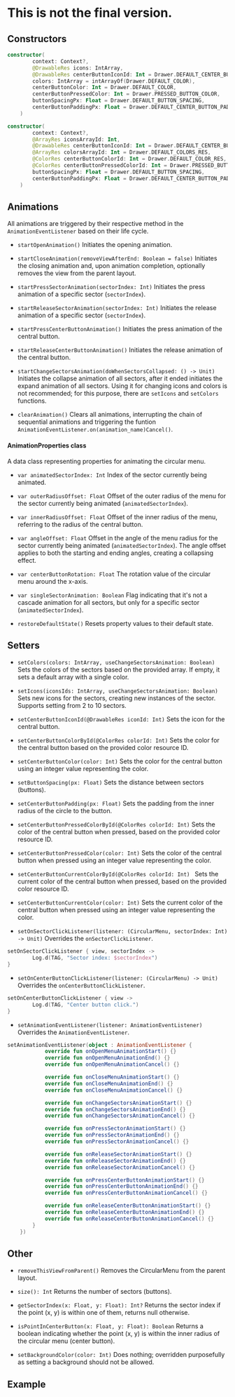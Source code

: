 # This is not the final version.
## Constructors
```kotlin
constructor(
        context: Context?,
        @DrawableRes icons: IntArray,
        @DrawableRes centerButtonIconId: Int = Drawer.DEFAULT_CENTER_BUTTON_ICON_RES_ID,
        colors: IntArray = intArrayOf(Drawer.DEFAULT_COLOR),
        centerButtonColor: Int = Drawer.DEFAULT_COLOR,
        centerButtonPressedColor: Int = Drawer.PRESSED_BUTTON_COLOR,
        buttonSpacingPx: Float = Drawer.DEFAULT_BUTTON_SPACING,
        centerButtonPaddingPx: Float = Drawer.DEFAULT_CENTER_BUTTON_PADDING
    )
```

```kotlin
constructor(
        context: Context?,
        @ArrayRes iconsArrayId: Int,
        @DrawableRes centerButtonIconId: Int = Drawer.DEFAULT_CENTER_BUTTON_ICON_RES_ID,
        @ArrayRes colorsArrayId: Int = Drawer.DEFAULT_COLORS_RES,
        @ColorRes centerButtonColorId: Int = Drawer.DEFAULT_COLOR_RES,
        @ColorRes centerButtonPressedColorId: Int = Drawer.PRESSED_BUTTON_COLOR_RES,
        buttonSpacingPx: Float = Drawer.DEFAULT_BUTTON_SPACING,
        centerButtonPaddingPx: Float = Drawer.DEFAULT_CENTER_BUTTON_PADDING
    )
```

## Animations
All animations are triggered by their respective method in the ```AnimationEventListener``` based on their life cycle.

- `startOpenAnimation()` Initiates the opening animation.

- `startCloseAnimation(removeViewAfterEnd: Boolean = false)` Initiates the closing animation and, upon animation completion, optionally removes the view from the parent layout.

- `startPressSectorAnimation(sectorIndex: Int)` Initiates the press animation of a specific sector (`sectorIndex`).

- `startReleaseSectorAnimation(sectorIndex: Int)` Initiates the release animation of a specific sector (`sectorIndex`).

- `startPressCenterButtonAnimation()` Initiates the press animation of the central button.

- `startReleaseCenterButtonAnimation()` Initiates the release animation of the central button.
  
- `startChangeSectorsAnimation(doWhenSectorsCollapsed: () -> Unit)` Initiates the collapse animation of all sectors, after it ended initiates the expand animation of all sectors. Using it for changing icons and colors is not recommended; for this purpose, there are `setIcons` and `setColors` functions.

- `clearAnimation()` Clears all animations, interrupting the chain of sequential animations and triggering the funtion `AnimationEventListener.on(animation_name)Cancel()`.

#### AnimationProperties class

A data class representing properties for animating the circular menu.

- `var animatedSectorIndex: Int` Index of the sector currently being animated.

- `var outerRadiusOffset: Float` Offset of the outer radius of the menu for the sector currently being animated (`animatedSectorIndex`).

- `var innerRadiusOffset: Float` Offset of the inner radius of the menu, referring to the radius of the central button.

- `var angleOffset: Float` Offset in the angle of the menu radius for the sector currently being animated (`animatedSectorIndex`). The angle offset applies to both the starting and ending angles, creating a collapsing effect.

- `var centerButtonRotation: Float` The rotation value of the circular menu around the x-axis.

- `var singleSectorAnimation: Boolean` Flag indicating that it's not a cascade animation for all sectors, but only for a specific sector (`animatedSectorIndex`).

- `restoreDefaultState()` Resets property values to their default state.


## Setters

- `setColors(colors: IntArray, useChangeSectorsAnimation: Boolean)` Sets the colors of the sectors based on the provided array. If empty, it sets a default array with a single color.

- `setIcons(iconsIds: IntArray, useChangeSectorsAnimation: Boolean)` Sets new icons for the sectors, creating new instances of the sector. Supports setting from 2 to 10 sectors.

- `setCenterButtonIconId(@DrawableRes iconId: Int)` Sets the icon for the central button.

- `setCenterButtonColorById(@ColorRes colorId: Int)` Sets the color for the central button based on the provided color resource ID.

- `setCenterButtonColor(color: Int)` Sets the color for the central button using an integer value representing the color.

- `setButtonSpacing(px: Float)` Sets the distance between sectors (buttons).

- `setCenterButtonPadding(px: Float)` Sets the padding from the inner radius of the circle to the button.

- `setCenterButtonPressedColorById(@ColorRes colorId: Int)` Sets the color of the central button when pressed, based on the provided color resource ID.

- `setCenterButtonPressedColor(color: Int)` Sets the color of the central button when pressed using an integer value representing the color.

- `setCenterButtonCurrentColorById(@ColorRes colorId: Int) ` Sets the current color of the central button when pressed, based on the provided color resource ID.

- `setCenterButtonCurrentColor(color: Int)` Sets the current color of the central button when pressed using an integer value representing the color.

- `setOnSectorClickListener(listener: (CircularMenu, sectorIndex: Int) -> Unit)` Overrides the `onSectorClickListener`.
```kotlin
setOnSectorClickListener { view, sectorIndex ->
        Log.d(TAG, "Sector index: $sectorIndex")
}
```

- `setOnCenterButtonClickListener(listener: (CircularMenu) -> Unit)` Overrides the `onCenterButtonClickListener`.
```kotlin
setOnCenterButtonClickListener { view ->
        Log.d(TAG, "Center button click.")
}
```
  
- `setAnimationEventListener(listener: AnimationEventListener)` Overrides the `AnimationEventListener`.
```kotlin
setAnimationEventListener(object : AnimationEventListener {
            override fun onOpenMenuAnimationStart() {}
            override fun onOpenMenuAnimationEnd() {}
            override fun onOpenMenuAnimationCancel() {}

            override fun onCloseMenuAnimationStart() {}
            override fun onCloseMenuAnimationEnd() {}
            override fun onCloseMenuAnimationCancel() {}

            override fun onChangeSectorsAnimationStart() {}
            override fun onChangeSectorsAnimationEnd() {}
            override fun onChangeSectorsAnimationCancel() {}

            override fun onPressSectorAnimationStart() {}
            override fun onPressSectorAnimationEnd() {}
            override fun onPressSectorAnimationCancel() {}

            override fun onReleaseSectorAnimationStart() {}
            override fun onReleaseSectorAnimationEnd() {}
            override fun onReleaseSectorAnimationCancel() {}

            override fun onPressCenterButtonAnimationStart() {}
            override fun onPressCenterButtonAnimationEnd() {}
            override fun onPressCenterButtonAnimationCancel() {}

            override fun onReleaseCenterButtonAnimationStart() {}
            override fun onReleaseCenterButtonAnimationEnd() {}
            override fun onReleaseCenterButtonAnimationCancel() {}
        }
    })
```

## Other
 
- `removeThisViewFromParent()` Removes the CircularMenu from the parent layout.

- `size(): Int` Returns the number of sectors (buttons).

- `getSectorIndex(x: Float, y: Float): Int?` Returns the sector index if the point (x, y) is within one of them, returns null otherwise.

- `isPointInCenterButton(x: Float, y: Float): Boolean` Returns a boolean indicating whether the point (x, y) is within the inner radius of the circular menu (center button).

- `setBackgroundColor(color: Int)` Does nothing; overridden purposefully as setting a background should not be allowed.

## Example 
